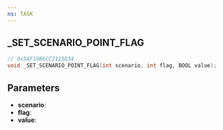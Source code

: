 ```yaml
---
ns: TASK
---
```

## _SET_SCENARIO_POINT_FLAG

```c
// 0x5AF19B6CC2115D34
void _SET_SCENARIO_POINT_FLAG(int scenario, int flag, BOOL value);
```

## Parameters
* **scenario**:
* **flag**:
* **value**:
